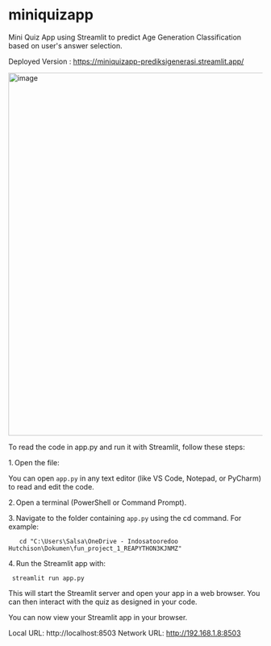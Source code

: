 # miniquizapp
Mini Quiz App using Streamlit to predict Age Generation Classification based on user's answer selection.

Deployed Version : https://miniquizapp-prediksigenerasi.streamlit.app/

<img width="1366" height="720" alt="image" src="https://github.com/user-attachments/assets/8a254d0c-fb6b-47a4-b0bc-aac41f2ff424" />


To read the code in app.py and run it with Streamlit, follow these steps:

1. Open the file:

You can open `app.py` in any text editor (like VS Code, Notepad, or PyCharm) to read and edit the code.

2. Open a terminal (PowerShell or Command Prompt).

3. Navigate to the folder containing `app.py` using the cd command. For example:
```
   cd "C:\Users\Salsa\OneDrive - Indosatooredoo Hutchison\Dokumen\fun_project_1_REAPYTHON3KJNMZ"
   ```

4. Run the Streamlit app with:
  ```
   streamlit run app.py
   ```

This will start the Streamlit server and open your app in a web browser. You can then interact with the quiz as designed in your code.

 You can now view your Streamlit app in your browser.

  Local URL: http://localhost:8503
  Network URL: http://192.168.1.8:8503

